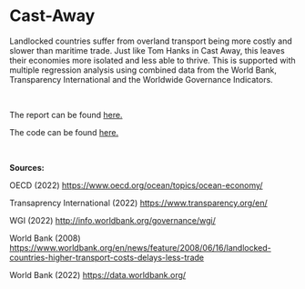 # Cast-Away

Landlocked countries suffer from overland transport being more costly and slower than maritime trade. Just like Tom Hanks in Cast Away, this leaves their economies more isolated and less able to thrive. This is supported with multiple regression analysis using combined data from the World Bank, Transparency International and the Worldwide Governance Indicators.

<br/>

The report can be found [here.](Cast_Away.md)

The code can be found [here.](Cast_Away.Rmd)

<br/>

**Sources:**

OECD (2022) https://www.oecd.org/ocean/topics/ocean-economy/

Transaprency International (2022) https://www.transparency.org/en/

WGI (2022) http://info.worldbank.org/governance/wgi/

World Bank (2008) https://www.worldbank.org/en/news/feature/2008/06/16/landlocked-countries-higher-transport-costs-delays-less-trade

World Bank (2022) https://data.worldbank.org/
